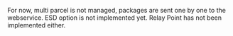 For now, multi parcel is not managed, packages are sent one by one to
the webservice. ESD option is not implemented yet. Relay Point has not
been implemented either.
